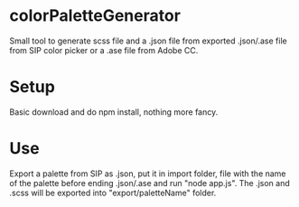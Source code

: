 # colorPaletteGenerator
Small tool to generate scss file and a .json file from exported .json/.ase file from SIP color picker or a .ase file from Adobe CC.

# Setup
Basic download and do npm install, nothing more fancy.

# Use
Export a palette from SIP as .json, put it in import folder, file with the name of the palette before ending .json/.ase and run "node app.js".
The .json and .scss will be exported into "export/paletteName" folder.
